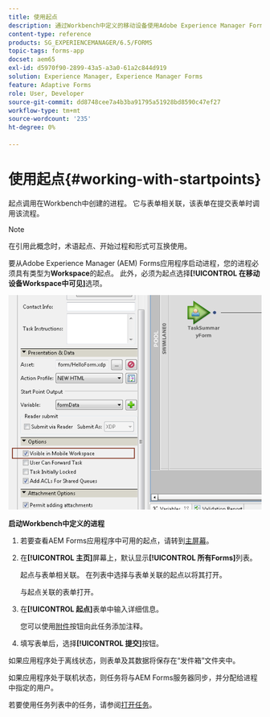 ```yaml
---
title: 使用起点
description: 通过Workbench中定义的移动设备使用Adobe Experience Manager Forms进程的步骤。
content-type: reference
products: SG_EXPERIENCEMANAGER/6.5/FORMS
topic-tags: forms-app
docset: aem65
exl-id: d5970f90-2899-43a5-a3a0-61a2c844d919
solution: Experience Manager, Experience Manager Forms
feature: Adaptive Forms
role: User, Developer
source-git-commit: dd8748cee7a4b3ba91795a51928bd8590c47ef27
workflow-type: tm+mt
source-wordcount: '235'
ht-degree: 0%

---
```



# 使用起点{#working-with-startpoints}

起点调用在Workbench中创建的进程。 它与表单相关联，该表单在提交表单时调用该流程。

>[!NOTE]
>
>在引用此概念时，术语起点、开始过程和形式可互换使用。

要从Adobe Experience Manager (AEM) Forms应用程序启动进程，您的进程必须具有类型为&#x200B;**Workspace**&#x200B;的起点。 此外，必须为起点选择&#x200B;**[!UICONTROL 在移动设备Workspace中可见]**&#x200B;选项。

![mws_startpoint_select_option](assets/mws_startpoint_select_option.png)

**启动Workbench中定义的进程**

1. 若要查看AEM Forms应用程序中可用的起点，请转到[主屏幕](../../forms/using/home-screen.md)。
1. 在&#x200B;**[!UICONTROL 主页]**&#x200B;屏幕上，默认显示&#x200B;**[!UICONTROL 所有Forms]**&#x200B;列表。

   起点与表单相关联。 在列表中选择与表单关联的起点以将其打开。

   与起点关联的表单打开。

1. 在&#x200B;**[!UICONTROL 起点]**&#x200B;表单中输入详细信息。

   您可以使用[附件](../../forms/using/add-attachments.md)按钮向此任务添加注释。

1. 填写表单后，选择&#x200B;**[!UICONTROL 提交]**&#x200B;按钮。

如果应用程序处于离线状态，则表单及其数据将保存在“发件箱”文件夹中。

如果应用程序处于联机状态，则任务将与AEM Forms服务器同步，并分配给进程中指定的用户。

若要使用任务列表中的任务，请参阅[打开任务](/help/forms/using/open-task.md)。
